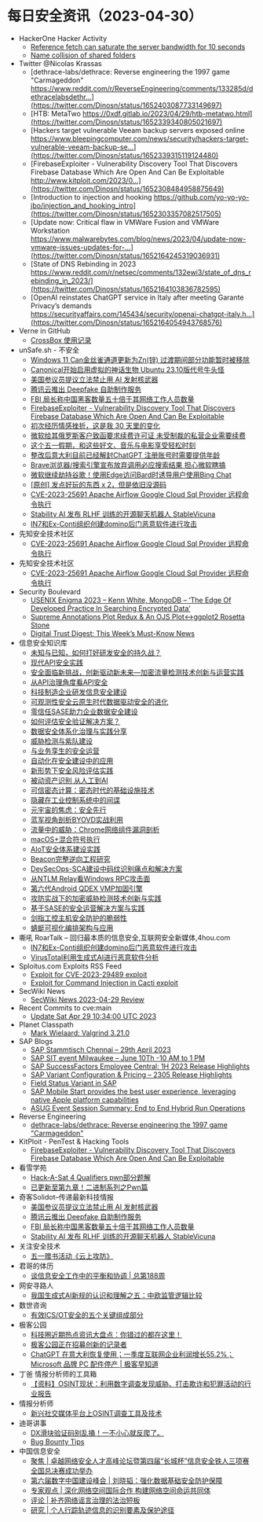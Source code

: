 # 每日安全资讯（2023-04-30）

- HackerOne Hacker Activity
  - [Reference fetch can saturate the server bandwidth for 10 seconds](https://hackerone.com/reports/1806223)
  - [Name collision of shared folders](https://hackerone.com/reports/1697281)
- Twitter @Nicolas Krassas
  - [dethrace-labs/dethrace: Reverse engineering the 1997 game "Carmageddon" https://www.reddit.com/r/ReverseEngineering/comments/133285d/dethracelabsdethr...](https://twitter.com/Dinosn/status/1652403087733149697)
  - [HTB: MetaTwo https://0xdf.gitlab.io/2023/04/29/htb-metatwo.html](https://twitter.com/Dinosn/status/1652339340805021697)
  - [Hackers target vulnerable Veeam backup servers exposed online https://www.bleepingcomputer.com/news/security/hackers-target-vulnerable-veeam-backup-se...](https://twitter.com/Dinosn/status/1652339315119124480)
  - [FirebaseExploiter - Vulnerability Discovery Tool That Discovers Firebase Database Which Are Open And Can Be Exploitable http://www.kitploit.com/2023/0...](https://twitter.com/Dinosn/status/1652308484958875649)
  - [Introduction to injection and hooking https://github.com/yo-yo-yo-jbo/injection_and_hooking_intro](https://twitter.com/Dinosn/status/1652303357082517505)
  - [Update now: Critical flaw in VMWare Fusion and VMWare Workstation https://www.malwarebytes.com/blog/news/2023/04/update-now-vmware-issues-updates-for-...](https://twitter.com/Dinosn/status/1652164245319036931)
  - [State of DNS Rebinding in 2023 https://www.reddit.com/r/netsec/comments/132ewi3/state_of_dns_rebinding_in_2023/](https://twitter.com/Dinosn/status/1652164103836782595)
  - [OpenAI reinstates ChatGPT service in Italy after meeting Garante Privacy’s demands https://securityaffairs.com/145434/security/openai-chatgpt-italy.h...](https://twitter.com/Dinosn/status/1652164054943768576)
- Verne in GitHub
  - [CrossBox 使用记录](https://einverne.github.io/post/2023/04/crossbox-review.html)
- unSafe.sh - 不安全
  - [Windows 11 Can金丝雀通道更新为Zn(锌) 过渡期间部分功能暂时被移除](https://buaq.net/go-161123.html)
  - [Canonical开始启用虚拟的神话生物 Ubuntu 23.10版代号牛头怪](https://buaq.net/go-161124.html)
  - [美国参议员提议立法禁止用 AI 发射核武器](https://buaq.net/go-161116.html)
  - [腾讯云推出 Deepfake 自助制作服务](https://buaq.net/go-161117.html)
  - [FBI 局长称中国黑客数量五十倍于其网络工作人员数量](https://buaq.net/go-161104.html)
  - [FirebaseExploiter - Vulnerability Discovery Tool That Discovers Firebase Database Which Are Open And Can Be Exploitable](https://buaq.net/go-161103.html)
  - [初次经历情感挫折，这是我 30 天里的变化](https://buaq.net/go-161097.html)
  - [微软给其俄罗斯客户致函要求续费许可证 未受制裁的私营企业需要续费](https://buaq.net/go-161086.html)
  - [这个五一假期，和这些好文、音乐与电影享受轻松时刻](https://buaq.net/go-161090.html)
  - [整改后意大利目前已经解封ChatGPT 注册账号时需要提供年龄](https://buaq.net/go-161087.html)
  - [Brave浏览器/搜索引擎宣布放弃调用必应搜索结果 担心微软瞎搞](https://buaq.net/go-161088.html)
  - [微软继续劫持谷歌！使用Edge访问Bard时诱导用户使用Bing Chat](https://buaq.net/go-161089.html)
  - [[原创] 发点好玩的东西 x 2，但是依旧没源码](https://buaq.net/go-161075.html)
  - [CVE-2023-25691 Apache Airflow Google Cloud Sql Provider  远程命令执行](https://buaq.net/go-161098.html)
  - [Stability AI 发布 RLHF 训练的开源聊天机器人 StableVicuna](https://buaq.net/go-161076.html)
  - [IN7和Ex-Conti组织创建domino后门恶意软件进行攻击](https://buaq.net/go-161063.html)
- 先知安全技术社区
  - [CVE-2023-25691 Apache Airflow Google Cloud Sql Provider  远程命令执行](https://xz.aliyun.com/t/12496)
- 先知安全技术社区
  - [CVE-2023-25691 Apache Airflow Google Cloud Sql Provider  远程命令执行](https://xz.aliyun.com/t/12496)
- Security Boulevard
  - [USENIX Enigma 2023 – Kenn White, MongoDB – ‘The Edge Of Developed Practice In Searching Encrypted Data’](https://securityboulevard.com/2023/04/usenix-enigma-2023-kenn-white-mongodb-the-edge-of-developed-practice-in-searching-encrypted-data/)
  - [Supreme Annotations Plot Redux & An OJS Plot↔ggplot2 Rosetta Stone](https://securityboulevard.com/2023/04/supreme-annotations-plot-redux-an-ojs-plot%e2%86%94ggplot2-rosetta-stone/)
  - [Digital Trust Digest: This Week’s Must-Know News](https://securityboulevard.com/2023/04/digital-trust-digest-this-weeks-must-know-news-35/)
- 信息安全知识库
  - [未知与已知，如何打好研发安全的持久战？](https://vipread.com/library/topic/3876)
  - [现代API安全实践](https://vipread.com/library/topic/3877)
  - [安全面临新挑战，创新驱动新未来—加密流量检测技术创新与运营实践](https://vipread.com/library/topic/3878)
  - [从API治理角度看API安全](https://vipread.com/library/topic/3879)
  - [科技制造企业研发信息安全建设](https://vipread.com/library/topic/3880)
  - [可观测性安全云原生时代数据驱动安全的进化](https://vipread.com/library/topic/3881)
  - [零信任SASE助力企业数据安全建设](https://vipread.com/library/topic/3882)
  - [如何评估安全验证解决方案？](https://vipread.com/library/topic/3883)
  - [数据安全体系化治理与实践分享](https://vipread.com/library/topic/3884)
  - [威胁检测与紫队建设](https://vipread.com/library/topic/3885)
  - [与业务孪生的安全运营](https://vipread.com/library/topic/3886)
  - [自动化在安全建设中的应用](https://vipread.com/library/topic/3887)
  - [新形势下安全风险评估实践](https://vipread.com/library/topic/3888)
  - [被动资产识别 从人工到AI](https://vipread.com/library/topic/3890)
  - [可信密态计算：密态时代的基础设施技术](https://vipread.com/library/topic/3891)
  - [隐藏在工业控制系统中的间谍](https://vipread.com/library/topic/3892)
  - [元宇宙的焦虑：安全先行](https://vipread.com/library/topic/3893)
  - [蓝军视角剖析BYOVD实战利用](https://vipread.com/library/topic/3894)
  - [流量中的威胁：Chrome网络组件漏洞剖析](https://vipread.com/library/topic/3895)
  - [macOS+混合符号执行](https://vipread.com/library/topic/3896)
  - [AIoT安全体系建设实践](https://vipread.com/library/topic/3897)
  - [Beacon完整逆向工程研究](https://vipread.com/library/topic/3898)
  - [DevSecOps-SCA建设中码纹识别痛点和解决方案](https://vipread.com/library/topic/3899)
  - [从NTLM Relay看Windows RPC攻击面](https://vipread.com/library/topic/3900)
  - [第六代Android QDEX VMP加固引擎](https://vipread.com/library/topic/3901)
  - [攻防实战下的加密威胁检测技术创新与实践](https://vipread.com/library/topic/3902)
  - [基于SASE的安全运营解决方案与实践](https://vipread.com/library/topic/3903)
  - [剑指工控主机安全防护的脆弱性](https://vipread.com/library/topic/3904)
  - [蜻蜓可视化编排架构与应用](https://vipread.com/library/topic/3905)
- 嘶吼 RoarTalk – 回归最本质的信息安全,互联网安全新媒体,4hou.com
  - [IN7和Ex-Conti组织创建domino后门恶意软件进行攻击](https://www.4hou.com/posts/pog1)
  - [VirusTotal利用生成式AI进行恶意软件分析](https://www.4hou.com/posts/OXyG)
- Sploitus.com Exploits RSS Feed
  - [Exploit for CVE-2023-29489 exploit](https://sploitus.com/exploit?id=FA92FB78-C6B7-5F17-8A22-8E2F7D5C87FF&utm_source=rss&utm_medium=rss)
  - [Exploit for Command Injection in Cacti exploit](https://sploitus.com/exploit?id=B568D38C-7F97-55CA-922F-B33F959000C8&utm_source=rss&utm_medium=rss)
- SecWiki News
  - [SecWiki News 2023-04-29 Review](http://www.sec-wiki.com/?2023-04-29)
- Recent Commits to cve:main
  - [Update Sat Apr 29 10:34:00 UTC 2023](https://github.com/trickest/cve/commit/6d6a4c37b46ddca0928bac649b0c600899f38f7c)
- Planet Classpath
  - [Mark Wielaard: Valgrind 3.21.0](https://gnu.wildebeest.org/blog/mjw/2023/04/29/valgrind-3-21-0/)
- SAP Blogs
  - [SAP Stammtisch Chennai – 29th April 2023](https://blogs.sap.com/2023/04/29/sap-stammtisch-chennai-29th-april-2023/)
  - [SAP SIT event Milwaukee – June 10Th -10 AM to 1 PM](https://blogs.sap.com/2023/04/29/sap-sit-event-milwaukee-june-10th-10-am-to-1-pm/)
  - [SAP SuccessFactors Employee Central: 1H 2023 Release Highlights](https://blogs.sap.com/2023/04/29/sap-successfactors-employee-central-1h-2023-release-highlights/)
  - [SAP Variant Configuration & Pricing – 2305 Release Highlights](https://blogs.sap.com/2023/04/29/sap-variant-configuration-pricing-2305-release-highlights/)
  - [Field Status Variant in SAP](https://blogs.sap.com/2023/04/29/field-status-variant-in-sap/)
  - [SAP Mobile Start provides the best user experience, leveraging native Apple platform capabilities](https://blogs.sap.com/2023/04/29/sap-mobile-start-provides-the-best-user-experience-leveraging-native-apple-platform-capabilities/)
  - [ASUG Event Session Summary: End to End Hybrid Run Operations](https://blogs.sap.com/2023/04/29/asug-event-session-summary-end-to-end-hybrid-run-operations/)
- Reverse Engineering
  - [dethrace-labs/dethrace: Reverse engineering the 1997 game "Carmageddon"](https://www.reddit.com/r/ReverseEngineering/comments/133285d/dethracelabsdethrace_reverse_engineering_the_1997/)
- KitPloit - PenTest & Hacking Tools
  - [FirebaseExploiter - Vulnerability Discovery Tool That Discovers Firebase Database Which Are Open And Can Be Exploitable](http://www.kitploit.com/2023/04/firebaseexploiter-vulnerability.html)
- 看雪学苑
  - [Hack-A-Sat 4 Qualifiers pwn部分题解](https://mp.weixin.qq.com/s?__biz=MjM5NTc2MDYxMw==&mid=2458503740&idx=1&sn=e40eb7184c17475928fd3c4b960b2a9d&chksm=b18efab686f973a0f453ddd01e9842b3bbce46547153ac37885cf3aef21d97268acf9ee70363&scene=58&subscene=0#rd)
  - [已更新至第九章！二进制系列之Pwn篇](https://mp.weixin.qq.com/s?__biz=MjM5NTc2MDYxMw==&mid=2458503740&idx=3&sn=c3a990bb163d0e1bc090b839732347d1&chksm=b18efab686f973a05ff64523367ca73dc15d64939053d17c0e39db7638dd7aa3a1ea8e42caf6&scene=58&subscene=0#rd)
- 奇客Solidot–传递最新科技情报
  - [美国参议员提议立法禁止用 AI 发射核武器](https://www.solidot.org/story?sid=74831)
  - [腾讯云推出 Deepfake 自助制作服务](https://www.solidot.org/story?sid=74830)
  - [FBI 局长称中国黑客数量五十倍于其网络工作人员数量](https://www.solidot.org/story?sid=74829)
  - [Stability AI 发布 RLHF 训练的开源聊天机器人 StableVicuna](https://www.solidot.org/story?sid=74828)
- 关注安全技术
  - [五一赠书活动《云上攻防》](https://mp.weixin.qq.com/s?__biz=MzA4MDMwMjQ3Mg==&mid=2651868542&idx=1&sn=01e133acaf089e160c122bafb4bc9110&chksm=8442b599b3353c8f781d783df03353f6c539d76d7f680f0040e0e3ab9846fbf6e5864ac15952&scene=58&subscene=0#rd)
- 君哥的体历
  - [谈信息安全工作中的平衡和协调 | 总第188周](https://mp.weixin.qq.com/s?__biz=MzI2MjQ1NTA4MA==&mid=2247489574&idx=1&sn=4a3f1c1a099c2373425de6b7bfe6db95&chksm=ea4bb261dd3c3b7759eb7bb29d1327db801cde369462f539c776f4a3be80b54cdd7154b41e14&scene=58&subscene=0#rd)
- 网安寻路人
  - [我国生成式AI新规的认识和理解之五：中欧监管逻辑比较](https://mp.weixin.qq.com/s?__biz=MzIxODM0NDU4MQ==&mid=2247499690&idx=1&sn=8cef62c8c12105ad0f7e2d5e94d79427&chksm=97e94240a09ecb561e6d3db8264e07358d388a4bdfe83a42042a7ef19543f9e56ec8be6c6ceb&scene=58&subscene=0#rd)
- 数世咨询
  - [有效ICS/OT安全的五个关键组成部分](https://mp.weixin.qq.com/s?__biz=MzkxNzA3MTgyNg==&mid=2247497970&idx=1&sn=50ae7b9edfee7c8bbb0f1a72657367ce&chksm=c1448a4ff6330359768249e5289a692b15bfdeebcbf469fe94fd1bd8c6a1fa396b5317fd8753&scene=58&subscene=0#rd)
- 极客公园
  - [科技圈近期热点资讯大盘点：你错过的都在这里！](https://mp.weixin.qq.com/s?__biz=MTMwNDMwODQ0MQ==&mid=2652991208&idx=1&sn=ea4395528c36430223692dd5a0e2cadf&chksm=7e54135e49239a48bde6ff82fce8417014135aea3d23cfd858acaabd9f194e1e134ab2ad9e59&scene=58&subscene=0#rd)
  - [极客公园正在招募创新的记录者](https://mp.weixin.qq.com/s?__biz=MTMwNDMwODQ0MQ==&mid=2652991208&idx=2&sn=801a3a9f9e69b988ee9af9d4a2fc5a2a&chksm=7e54135e49239a48ad8fd83e0a7121902e134bdcdde2d7cd09e29bc9eff9e2478440ab9d9b70&scene=58&subscene=0#rd)
  - [ChatGPT 在意大利恢复使用；一季度互联网企业利润增长55.2%；Microsoft 品牌 PC 配件停产 | 极客早知道](https://mp.weixin.qq.com/s?__biz=MTMwNDMwODQ0MQ==&mid=2652991207&idx=1&sn=fa441b5fe96133834e6fa93aa902837f&chksm=7e54135149239a47b60a15fbc787dc4ead931b7c36f2cfc2f09cf1ca4be7e76a326109e30a24&scene=58&subscene=0#rd)
- 丁爸 情报分析师的工具箱
  - [【资料】OSINT现状：利用数字调查发现威胁、打击欺诈和犯罪活动的行业报告](https://mp.weixin.qq.com/s?__biz=MzI2MTE0NTE3Mw==&mid=2651135988&idx=1&sn=c51bb511b98740c4fcb03a1abd63416d&chksm=f1af68cec6d8e1d8bfacad4376a7dbff7bc62b7acf93e486507988d6613f7536a1fac2576f09&scene=58&subscene=0#rd)
- 情报分析师
  - [新兴社交媒体平台上OSINT调查工具及技术](https://mp.weixin.qq.com/s?__biz=MzA3Mjc1MTkwOA==&mid=2650527952&idx=1&sn=0d28631a0de7a83428649ffdd5618539&chksm=8716f69bb0617f8da690c76b058c4ccf2c19e134b2f78d0b186e750bb8e2efbbcf14cd501f99&scene=58&subscene=0#rd)
- 迪哥讲事
  - [DX滑块验证码别乱捅！一不小心就反爬了。](https://mp.weixin.qq.com/s?__biz=MzIzMTIzNTM0MA==&mid=2247488911&idx=1&sn=7b7f642bf2e87a776bb9507de6d710df&chksm=e8a61fecdfd196fac78549baee1a521ee6392898e70decd94685a328eac4b7f2ad3733a7bd19&scene=58&subscene=0#rd)
  - [Bug Bounty Tips](https://mp.weixin.qq.com/s?__biz=MzIzMTIzNTM0MA==&mid=2247488911&idx=2&sn=fe9d051023a22435ffa656e8bdca867c&chksm=e8a61fecdfd196fa5beac8a6b59b8ef048eed73df6fa094b6e17dab7f1deb29a0f09c5bfd9d5&scene=58&subscene=0#rd)
- 中国信息安全
  - [聚焦 | 卓越网络安全人才高峰论坛暨第四届“长城杯”信息安全铁人三项赛全国总决赛成功举办](https://mp.weixin.qq.com/s?__biz=MzA5MzE5MDAzOA==&mid=2664183008&idx=1&sn=7157763e0cec483fc623193958b99e81&chksm=8b593619bc2ebf0f05c7948d23b72430ced599575959c1c59df5374ff197ee3f22a45e72e563&scene=58&subscene=0#rd)
  - [第六届数字中国建设峰会 | 刘晓韬：强化数据基础安全防护保障](https://mp.weixin.qq.com/s?__biz=MzA5MzE5MDAzOA==&mid=2664183008&idx=2&sn=934a163851f7c900ee43351315fec641&chksm=8b593619bc2ebf0f7e1c0acb99c28faa776d850a00e4109698ae0403e0e395f7d29b30a3627e&scene=58&subscene=0#rd)
  - [专家观点 | 深化网络空间国际合作 构建网络空间命运共同体](https://mp.weixin.qq.com/s?__biz=MzA5MzE5MDAzOA==&mid=2664183008&idx=3&sn=625c12160e3aab0595436312e139f3ab&chksm=8b593619bc2ebf0f552bd0bc37c8b595d1c611234b0a7cb9207ee904bc7e1a0eae67753a27ed&scene=58&subscene=0#rd)
  - [评论 | 补齐网络谣言治理的法治短板](https://mp.weixin.qq.com/s?__biz=MzA5MzE5MDAzOA==&mid=2664183008&idx=4&sn=ae424f37c90f7c34c27f9eb028f756c4&chksm=8b593619bc2ebf0facb265affadae003405584d8e3c122351843aba89f934fc187bab036a7a6&scene=58&subscene=0#rd)
  - [研究 | 个人行踪轨迹信息的识别要素及保护途径](https://mp.weixin.qq.com/s?__biz=MzA5MzE5MDAzOA==&mid=2664183008&idx=5&sn=05a8842e0b725cdccfccf0194962cb1f&chksm=8b593619bc2ebf0f01c8eb2fd909c81649276d4578f43005ddbbe8973bba4aac73b1f27b1085&scene=58&subscene=0#rd)
